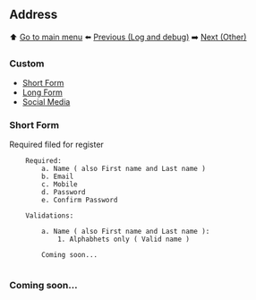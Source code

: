 ## Address

⬆️ [Go to main menu](README.md#e-commerce-logics) ⬅️ [Previous (Log and debug)](register.md) ➡️ [Next (Other)](register.md)

### Custom
- [Short Form](#user-address)
- [Long Form](#billing-address)
- [Social Media](#shipping-address)

### Short Form

Required filed for register

``` 
    Required:
        a. Name ( also First name and Last name )
        b. Email 
        c. Mobile
        d. Password 
        e. Confirm Password

    Validations:

        a. Name ( also First name and Last name ):
            1. Alphabhets only ( Valid name ) 
        
        Coming soon... 
  
```
###   Coming soon... 